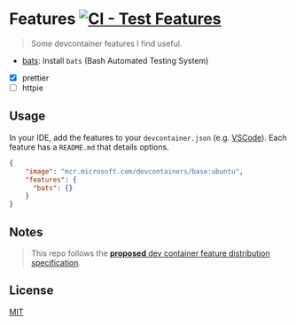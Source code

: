 # Features [![CI - Test Features](https://github.com/edouard-lopez/devcontainer-features/actions/workflows/test.yaml/badge.svg)](https://github.com/edouard-lopez/devcontainer-features/actions/workflows/test.yaml)

> Some devcontainer features I find useful.

* [bats](src/bats/README.md): Install `bats` (Bash Automated Testing System)
* [x] prettier
* [ ] httpie

## Usage

In your IDE, add the features to your `devcontainer.json` (e.g. [VSCode][vscode]). Each feature has a `README.md` that details options.

```json
{
    "image": "mcr.microsoft.com/devcontainers/base:ubuntu",
    "features": {
      "bats": {}
    }
}
```

## Notes

> This repo follows the [**proposed**  dev container feature distribution specification](https://containers.dev/implementors/features-distribution/).

## License

[MIT](./LICENSE)

[vscode]: https://code.visualstudio.com/docs/devcontainers/containers